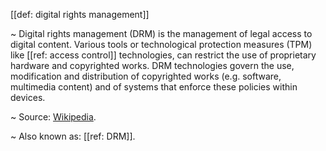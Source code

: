 [[def: digital rights management]]

~ Digital rights management (DRM) is the management of legal access to digital content. Various tools or technological protection measures (TPM) like [[ref: access control]] technologies, can restrict the use of proprietary hardware and copyrighted works. DRM technologies govern the use, modification and distribution of copyrighted works (e.g. software, multimedia content) and of systems that enforce these policies within devices.

~ Source: [Wikipedia](https://en.wikipedia.org/wiki/Digital_rights_management).

~ Also known as: [[ref: DRM]].
